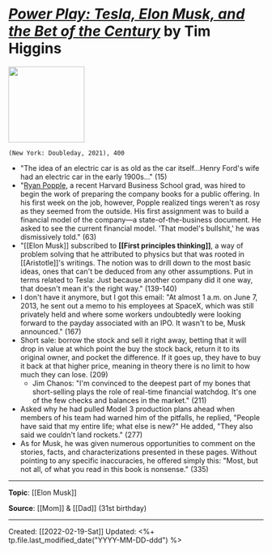 
# [*Power Play: Tesla, Elon Musk, and the Bet of the Century*](https://www.penguinrandomhouse.com/books/611077/power-play-by-tim-higgins/) by Tim Higgins

<img src="https://images3.penguinrandomhouse.com/cover/9780385545457" width=150>

`(New York: Doubleday, 2021), 400`

- "The idea of an electric car is as old as the car itself...Henry Ford's wife had an electric car in the early 1900s..." (15)
- "[Ryan Popple](https://www.linkedin.com/in/rpopple/), a recent Harvard Business School grad, was hired to begin the work of preparing the company books for a public offering. In his first week on the job, however, Popple realized tings weren't as rosy as they seemed from the outside. His first assignment was to build a financial model of the company—a state-of-the-business document. He asked to see the current financial model. 'That model's bullshit,' he was dismissively told." (63)
- "[[Elon Musk]] subscribed to **[[First principles thinking]]**, a way of problem solving that he attributed to physics but that was rooted in [[Aristotle]]'s writings. The notion was to drill down to the most basic ideas, ones that can't be deduced from any other assumptions. Put in terms related to Tesla: Just because another company did it one way, that doesn't mean it's the right way." (139-140)
- I don't have it anymore, but I got this email: "At almost 1 a.m. on June 7, 2013, he sent out a memo to his employees at SpaceX, which was still privately held and where some workers undoubtedly were looking forward to the payday associated with an IPO. It wasn't to be, Musk announced." (167)
- Short sale: borrow the stock and sell it right away, betting that it will drop in value at which point the buy the stock back, return it to its original owner, and pocket the difference. If it goes up, they have to buy it back at that higher price, meaning in theory there is no limit to how much they can lose. (209)
	- Jim Chanos: "I'm convinced to the deepest part of my bones that short-selling plays the role of real-time financial watchdog. It's one of the few checks and balances in the market." (211)
- Asked why he had pulled Model 3 production plans ahead when members of his team had warned him of the pitfalls, he replied, "People have said that my entire life; what else is new?" He added, "They also said we couldn't land rockets." (277)
- As for Musk, he was given numerous opportunities to comment on the stories, facts, and characterizations presented in these pages. Without pointing to any specific inaccuracies, he offered simply this: "Most, but not all, of what you read in this book is nonsense." (335)


--- 
**Topic**: [[Elon Musk]]

**Source**: [[Mom]] & [[Dad]] (31st birthday)

---
Created: [[2022-02-19-Sat]]
Updated: <%+ tp.file.last_modified_date("YYYY-MM-DD-ddd") %>
